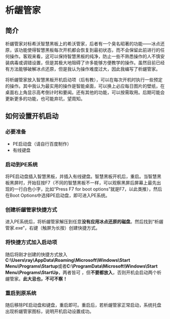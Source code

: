 # 析龌管家
## 简介
析龌管家对标希沃智慧黑板上的希沃管家，后者有一个臭名昭著的功能——冰点还原，该功能使得智慧黑板每次开机都会恢复到最初状态，而不会保留此前进行的任何操作。客观来看，这可以保持智慧黑板的纯净，防止一些不熟悉操作的人不慎安装病毒或调错设置，但是其极大地阻碍了许多能够方便教学的操作。虽然目前已经有方法能够破解冰点还原，但是我认为操作难度过大，因此我编写了析龌管家。

将析龌管家放入智慧黑板开机启动项（后有教），可以在每次开机时执行一些预定的操作。其中我认为最实用的操作是智能桌面，可以换上必应每日图片的壁纸，在桌面右上角显示高考倒计时和要闻。还有其他的功能，可以按需取用。后期可能会更新更多的功能，也可能弃坑，望周知。

## 如何设置开机启动
### 必要准备
- PE启动盘（请自行百度制作）
- 有线键盘
### 启动到PE系统
将PE启动盘插入智慧黑板，并插入有线键盘。智慧黑板开机后，重启。当智慧黑板黑屏时，开始狂按F7（不同的智慧黑板不一样，可以观察黑屏后屏幕上最先出现的一行白色小字，比如“Press F7 for boot options”就是F7，以此类推），然后在Boot Options中选择PE启动盘，即可进入PE系统。
### 创建析龌管家快捷方式
进入PE系统后，将析龌管家解压到任意**没有应用冰点还原的磁盘**。然后找到“析龌管家.exe”，右键（触屏为长按）创建快捷方式。
### 将快捷方式加入启动项
随后将刚才创建的快捷方式放入**C:\Users\ray\AppData\Roaming\Microsoft\Windows\Start Menu\Programs\Startup**或者**C:\ProgramData\Microsoft\Windows\Start Menu\Programs\StartUp**，两者皆可 ，但**不要都放入**，否则开机会启动两个析龌管家。**此大忌也，不可不察！**
### 重启到原系统
随后移除PE启动盘和键盘，重启即可。重启后，若析龌管家正常启动，系统托盘出现析龌管家图标，说明开机启动设置成功。
